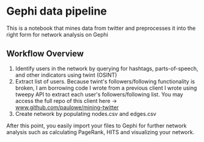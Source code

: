 # Gephi data pipeline
This is a notebook that mines data from twitter and preprocesses it into the right form for network analysis on Gephi

## Workflow Overview
1. Identify users in the network by querying for hashtags, parts-of-speech, and other indicators using twint (OSINT)
2. Extract list of users. Because twint's followers/following functionality is broken, I am borrowing code I wrote from a previous client I wrote using tweepy API to extract each user's followers/following list. You may access the full repo of this client here -> www.github.com/paulowe/mining-twitter
3. Create network by populating nodes.csv and edges.csv

After this point, you easily import your files to Gephi for further network analysis such as calculating PageRank, HITS and visualizing your network.

